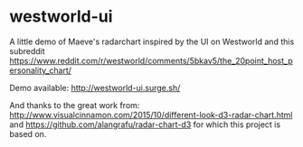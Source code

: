# westworld-ui
A little demo of Maeve's radarchart inspired by the UI on Westworld and this subreddit https://www.reddit.com/r/westworld/comments/5bkav5/the_20point_host_personality_chart/

Demo available: http://westworld-ui.surge.sh/

And thanks to the great work from: http://www.visualcinnamon.com/2015/10/different-look-d3-radar-chart.html and https://github.com/alangrafu/radar-chart-d3 for which this project is based on.

